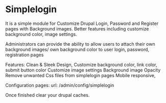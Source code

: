 # Simplelogin

It is a simple module for Customize Drupal Login, Password and Register pages with Background images.
Better features including customize background color, image settings.

Administrators can provide the ability to allow users to attach their own background images/ own background color to user login, password, registration pages

Features:
Clean & Sleek Design,
Customize background color, link color, submit button color
Customize image settings
Background image Opacity
Remove unwanted Css files from simplelogin pages
Mobile responsive,

Configuration pages:
url: /admin/config/simplelogin

Once finished clear your drupal caches.